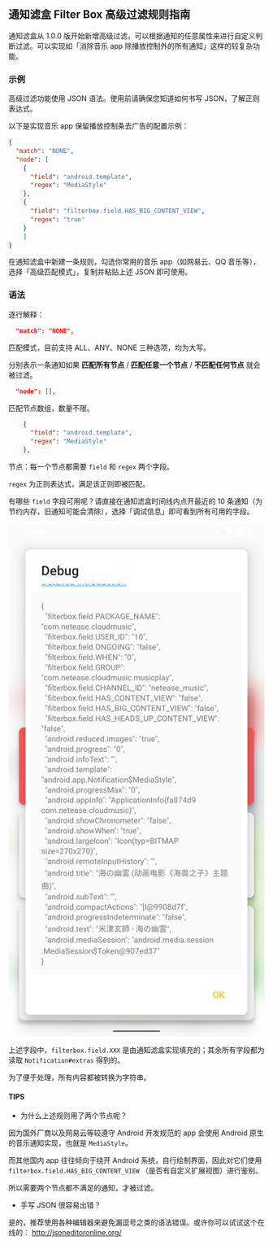 ## 通知滤盒 Filter Box 高级过滤规则指南

通知滤盒从 1.0.0 版开始新增高级过滤，可以根据通知的任意属性来进行自定义判断过滤。可以实现如「消除音乐 app 除播放控制外的所有通知」这样的较复杂功能。

### 示例

高级过滤功能使用 JSON 语法。使用前请确保您知道如何书写 JSON，了解正则表达式。

以下是实现音乐 app 保留播放控制条去广告的配置示例：

```JSON
{
  "match": "NONE",
  "node": [
    {
      "field": "android.template",
      "regex": "MediaStyle"
    },
    {
      "field": "filterbox.field.HAS_BIG_CONTENT_VIEW",
      "regex": "true"
    }
    ]
}
```

在通知滤盒中新建一条规则，勾选你常用的音乐 app（如网易云、QQ 音乐等），选择「高级匹配模式」，复制并粘贴上述 JSON 即可使用。

### 语法

逐行解释：
```JSON
  "match": "NONE",
```
匹配模式，目前支持 ALL、ANY、NONE 三种选项，均为大写。

分别表示一条通知如果 **匹配所有节点** / **匹配任意一个节点** / **不匹配任何节点** 就会被过滤。

```JSON
  "node": [],
```
匹配节点数组，数量不限。

```JSON
    {
      "field": "android.template",
      "regex": "MediaStyle"
    },
```
节点：每一个节点都需要 `field` 和 `regex` 两个字段。

`regex` 为正则表达式，满足该正则即被匹配。

有哪些 `field` 字段可用呢？请直接在通知滤盒时间线内点开最近的 10 条通知（为节约内存，旧通知可能会清除），选择「调试信息」即可看到所有可用的字段。

![调试信息界面](/img/screenshot_debug_zh.png)

上述字段中，`filterbox.field.XXX` 是由通知滤盒实现填充的；其余所有字段都为读取 `Notification#extras` 得到的。

为了便于处理，所有内容都被转换为字符串。

#### TIPS

 - 为什么上述规则用了两个节点呢？
 
 因为国外厂商以及网易云等较遵守 Android 开发规范的 app 会使用 Android 原生的音乐通知实现，也就是 `MediaStyle`。

而其他国内 app 往往倾向于绕开 Android 系统，自行绘制界面，因此对它们使用 `filterbox.field.HAS_BIG_CONTENT_VIEW` （是否有自定义扩展视图）进行鉴别。

所以需要两个节点都不满足的通知，才被过滤。

- 手写 JSON 很容易出错？

是的，推荐使用各种编辑器来避免漏逗号之类的语法错误。或许你可以试试这个在线的： <http://jsoneditoronline.org/>
